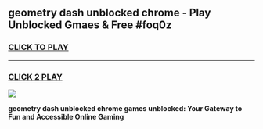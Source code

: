 
## geometry dash unblocked chrome - Play Unblocked Gmaes & Free #foq0z
<h3>
<a href="https://news.freeplayer.one?title=geometry_dash_unblocked_chrome&ref=24F">CLICK TO PLAY</a></h3>
<hr>

<h3>
<a href="https://news.freeplayer.one?title=geometry_dash_unblocked_chrome&ref=24F">CLICK 2 PLAY</a>
  
</h3>

<a href="https://news.freeplayer.one?title=geometry_dash_unblocked_chrome&ref=24F/"><img src="https://clearcache.store/games.png"></a>


**geometry dash unblocked chrome games unblocked: Your Gateway to Fun and Accessible Online Gaming**
